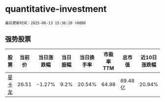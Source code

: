 # quantitative-investment

`最后更新时间：2025-06-13 15:36:20 +0800`

## 强势股票

|股票|当前价|当日涨跌幅|当日振幅|当日换手率|市盈率TTM|总市值|近10日涨跌幅|
|----|----|----|----|----|----|----|----|
|[曼卡龙](https://xueqiu.com/S/SZ300945)|26.51|-1.27%|9.2%|20.54%|64.98|69.48亿|20.94%|
